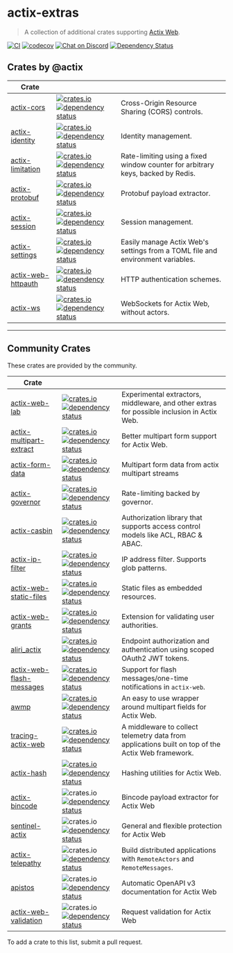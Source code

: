 # actix-extras

> A collection of additional crates supporting [Actix Web].

<!-- prettier-ignore-start -->

[![CI](https://github.com/actix/actix-extras/actions/workflows/ci.yml/badge.svg)](https://github.com/actix/actix-extras/actions/workflows/ci.yml)
[![codecov](https://codecov.io/gh/actix/actix-extras/branch/master/graph/badge.svg)](https://codecov.io/gh/actix/actix-extras)
[![Chat on Discord](https://img.shields.io/discord/771444961383153695?label=chat&logo=discord)](https://discord.gg/5Ux4QGChWc)
[![Dependency Status](https://deps.rs/repo/github/actix/actix-extras/status.svg)](https://deps.rs/repo/github/actix/actix-extras)

<!-- prettier-ignore-end -->

## Crates by @actix

| Crate                |                                                                                                                                                                                                                                                           |                                                                                 |
| -------------------- | --------------------------------------------------------------------------------------------------------------------------------------------------------------------------------------------------------------------------------------------------------- | ------------------------------------------------------------------------------- |
| [actix-cors]         | [![crates.io](https://img.shields.io/crates/v/actix-cors?label=latest)](https://crates.io/crates/actix-cors) [![dependency status](https://deps.rs/crate/actix-cors/latest/status.svg)](https://deps.rs/crate/actix-cors)                                 | Cross-Origin Resource Sharing (CORS) controls.                                  |
| [actix-identity]     | [![crates.io](https://img.shields.io/crates/v/actix-identity?label=latest)](https://crates.io/crates/actix-identity) [![dependency status](https://deps.rs/crate/actix-identity/latest/status.svg)](https://deps.rs/crate/actix-identity)                 | Identity management.                                                            |
| [actix-limitation]   | [![crates.io](https://img.shields.io/crates/v/actix-limitation?label=latest)](https://crates.io/crates/actix-limitation) [![dependency status](https://deps.rs/crate/actix-limitation/latest/status.svg)](https://deps.rs/crate/actix-limitation)         | Rate-limiting using a fixed window counter for arbitrary keys, backed by Redis. |
| [actix-protobuf]     | [![crates.io](https://img.shields.io/crates/v/actix-protobuf?label=latest)](https://crates.io/crates/actix-protobuf) [![dependency status](https://deps.rs/crate/actix-protobuf/latest/status.svg)](https://deps.rs/crate/actix-protobuf)                 | Protobuf payload extractor.                                                     |
| [actix-session]      | [![crates.io](https://img.shields.io/crates/v/actix-session?label=latest)](https://crates.io/crates/actix-session) [![dependency status](https://deps.rs/crate/actix-session/latest/status.svg)](https://deps.rs/crate/actix-session)                     | Session management.                                                             |
| [actix-settings]     | [![crates.io](https://img.shields.io/crates/v/actix-settings?label=latest)](https://crates.io/crates/actix-settings) [![dependency status](https://deps.rs/crate/actix-settings/latest/status.svg)](https://deps.rs/crate/actix-settings)                 | Easily manage Actix Web's settings from a TOML file and environment variables.  |
| [actix-web-httpauth] | [![crates.io](https://img.shields.io/crates/v/actix-web-httpauth?label=latest)](https://crates.io/crates/actix-web-httpauth) [![dependency status](https://deps.rs/crate/actix-web-httpauth/latest/status.svg)](https://deps.rs/crate/actix-web-httpauth) | HTTP authentication schemes.                                                    |
| [actix-ws]           | [![crates.io](https://img.shields.io/crates/v/actix-ws?label=latest)][actix-ws] [![dependency status](https://deps.rs/crate/actix-ws/latest/status.svg)](https://deps.rs/crate/actix-ws)                                                                  | WebSockets for Actix Web, without actors.                                       |

---

## Community Crates

These crates are provided by the community.

| Crate                      |                                                                                                                                                                                                                                                          |                                                                                                   |
| -------------------------- | -------------------------------------------------------------------------------------------------------------------------------------------------------------------------------------------------------------------------------------------------------- | ------------------------------------------------------------------------------------------------- |
| [actix-web-lab]            | [![crates.io](https://img.shields.io/crates/v/actix-web-lab?label=latest)][actix-web-lab] [![dependency status](https://deps.rs/crate/actix-web-lab/latest/status.svg)](https://deps.rs/crate/actix-web-lab)                                             | Experimental extractors, middleware, and other extras for possible inclusion in Actix Web.        |
| [actix-multipart-extract]  | [![crates.io](https://img.shields.io/crates/v/actix-multipart-extract?label=latest)][actix-multipart-extract] [![dependency status](https://deps.rs/crate/actix-multipart-extract/latest/status.svg)](https://deps.rs/crate/actix-multipart-extract)     | Better multipart form support for Actix Web.                                                      |
| [actix-form-data]          | [![crates.io](https://img.shields.io/crates/v/actix-form-data?label=latest)][actix-form-data] [![dependency status](https://deps.rs/crate/actix-form-data/latest/status.svg)](https://deps.rs/crate/actix-form-data)                                     | Multipart form data from actix multipart streams                                                  |
| [actix-governor]           | [![crates.io](https://img.shields.io/crates/v/actix-governor?label=latest)][actix-governor] [![dependency status](https://deps.rs/crate/actix-governor/latest/status.svg)](https://deps.rs/crate/actix-governor)                                         | Rate-limiting backed by governor.                                                                 |
| [actix-casbin]             | [![crates.io](https://img.shields.io/crates/v/actix-casbin?label=latest)][actix-casbin] [![dependency status](https://deps.rs/crate/actix-casbin/latest/status.svg)](https://deps.rs/crate/actix-casbin)                                                 | Authorization library that supports access control models like ACL, RBAC & ABAC.                  |
| [actix-ip-filter]          | [![crates.io](https://img.shields.io/crates/v/actix-ip-filter?label=latest)][actix-ip-filter] [![dependency status](https://deps.rs/crate/actix-ip-filter/latest/status.svg)](https://deps.rs/crate/actix-ip-filter)                                     | IP address filter. Supports glob patterns.                                                        |
| [actix-web-static-files]   | [![crates.io](https://img.shields.io/crates/v/actix-web-static-files?label=latest)][actix-web-static-files] [![dependency status](https://deps.rs/crate/actix-web-static-files/latest/status.svg)](https://deps.rs/crate/actix-web-static-files)         | Static files as embedded resources.                                                               |
| [actix-web-grants]         | [![crates.io](https://img.shields.io/crates/v/actix-web-grants?label=latest)][actix-web-grants] [![dependency status](https://deps.rs/crate/actix-web-grants/latest/status.svg)](https://deps.rs/crate/actix-web-grants)                                 | Extension for validating user authorities.                                                        |
| [aliri_actix]              | [![crates.io](https://img.shields.io/crates/v/aliri_actix?label=latest)][aliri_actix] [![dependency status](https://deps.rs/crate/aliri_actix/latest/status.svg)](https://deps.rs/crate/aliri_actix)                                                     | Endpoint authorization and authentication using scoped OAuth2 JWT tokens.                         |
| [actix-web-flash-messages] | [![crates.io](https://img.shields.io/crates/v/actix-web-flash-messages?label=latest)][actix-web-flash-messages] [![dependency status](https://deps.rs/crate/actix-web-flash-messages/latest/status.svg)](https://deps.rs/crate/actix-web-flash-messages) | Support for flash messages/one-time notifications in `actix-web`.                                 |
| [awmp]                     | [![crates.io](https://img.shields.io/crates/v/awmp?label=latest)][awmp] [![dependency status](https://deps.rs/crate/awmp/latest/status.svg)](https://deps.rs/crate/awmp)                                                                                 | An easy to use wrapper around multipart fields for Actix Web.                                     |
| [tracing-actix-web]        | [![crates.io](https://img.shields.io/crates/v/tracing-actix-web?label=latest)][tracing-actix-web] [![dependency status](https://deps.rs/crate/tracing-actix-web/latest/status.svg)](https://deps.rs/crate/tracing-actix-web)                             | A middleware to collect telemetry data from applications built on top of the Actix Web framework. |
| [actix-hash]               | [![crates.io](https://img.shields.io/crates/v/actix-hash?label=latest)][actix-hash] [![dependency status](https://deps.rs/crate/actix-hash/latest/status.svg)](https://deps.rs/crate/actix-hash)                                                         | Hashing utilities for Actix Web.                                                                  |
| [actix-bincode]            | ![crates.io](https://img.shields.io/crates/v/actix-bincode?label=latest) [![dependency status](https://deps.rs/crate/actix-bincode/latest/status.svg)](https://deps.rs/crate/actix-bincode)                                                              | Bincode payload extractor for Actix Web                                                           |
| [sentinel-actix]           | ![crates.io](https://img.shields.io/crates/v/sentinel-actix?label=latest) [![dependency status](https://deps.rs/crate/sentinel-actix/latest/status.svg)](https://deps.rs/crate/sentinel-actix)                                                           | General and flexible protection for Actix Web                                                     |
| [actix-telepathy]          | ![crates.io](https://img.shields.io/crates/v/actix-telepathy?label=latest) [![dependency status](https://deps.rs/crate/actix-telepathy/latest/status.svg)](https://deps.rs/crate/actix-telepathy)                                                        | Build distributed applications with `RemoteActors` and `RemoteMessages`.                          |
| [apistos]                  | ![crates.io](https://img.shields.io/crates/v/apistos?label=latest) [![dependency status](https://deps.rs/crate/apistos/latest/status.svg)](https://deps.rs/crate/apistos)                                                                                | Automatic OpenAPI v3 documentation for Actix Web                                                  |
| [actix-web-validation]                  | ![crates.io](https://img.shields.io/crates/v/actix-web-validation?label=latest) [![dependency status](https://deps.rs/crate/actix-web-validation/latest/status.svg)](https://deps.rs/crate/actix-web-validation)                                                                                | Request validation for Actix Web                                                  |

To add a crate to this list, submit a pull request.

<!-- REFERENCES -->

[actix]: https://github.com/actix/actix
[actix web]: https://github.com/actix/actix-web
[actix-extras]: https://github.com/actix/actix-extras
[actix-cors]: ./actix-cors
[actix-identity]: ./actix-identity
[actix-limitation]: ./actix-limitation
[actix-protobuf]: ./actix-protobuf
[actix-session]: ./actix-session
[actix-settings]: ./actix-settings
[actix-web-httpauth]: ./actix-web-httpauth
[actix-web-lab]: https://crates.io/crates/actix-web-lab
[actix-multipart-extract]: https://crates.io/crates/actix-multipart-extract
[actix-form-data]: https://crates.io/crates/actix-form-data
[actix-casbin]: https://crates.io/crates/actix-casbin
[actix-ip-filter]: https://crates.io/crates/actix-ip-filter
[actix-web-static-files]: https://crates.io/crates/actix-web-static-files
[actix-web-grants]: https://crates.io/crates/actix-web-grants
[actix-web-flash-messages]: https://crates.io/crates/actix-web-flash-messages
[actix-governor]: https://crates.io/crates/actix-governor
[aliri_actix]: https://crates.io/crates/aliri_actix
[awmp]: https://crates.io/crates/awmp
[tracing-actix-web]: https://crates.io/crates/tracing-actix-web
[actix-ws]: https://crates.io/crates/actix-ws
[actix-hash]: https://crates.io/crates/actix-hash
[actix-bincode]: https://crates.io/crates/actix-bincode
[sentinel-actix]: https://crates.io/crates/sentinel-actix
[actix-telepathy]: https://github.com/wenig/actix-telepathy
[apistos]: https://github.com/netwo-io/apistos
[actix-web-validation]: https://github.com/ranger-ross/actix-web-validation
